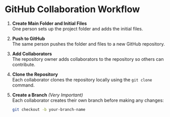 # GitHub Collaboration Workflow

1. **Create Main Folder and Initial Files**  
   One person sets up the project folder and adds the initial files.

2. **Push to GitHub**  
   The same person pushes the folder and files to a new GitHub repository.

3. **Add Collaborators**  
   The repository owner adds collaborators to the repository so others can contribute.

4. **Clone the Repository**  
   Each collaborator clones the repository locally using the `git clone` command.

5. **Create a Branch** _(Very Important)_  
   Each collaborator creates their own branch before making any changes:
   ```bash
   git checkout -b your-branch-name
